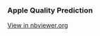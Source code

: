 ### Apple Quality Prediction

[View in nbviewer.org](https://nbviewer.org/github/kichuasejaina/apple_prediction/blob/main/Apple%20Quality.ipynb)
